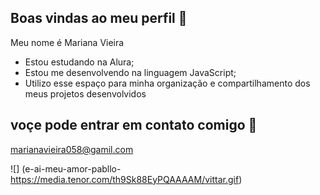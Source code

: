 ## Boas vindas ao meu perfil 💙

Meu nome é Mariana Vieira
- Estou estudando na Alura;
- Estou me desenvolvendo na linguagem JavaScript;
- Utilizo esse espaço para minha organização e compartilhamento dos meus projetos desenvolvidos

## voçe pode entrar em contato comigo 📧

marianavieira058@gamil.com

![] (e-ai-meu-amor-pabllo-https://media.tenor.com/th9Sk88EyPQAAAAM/vittar.gif)
